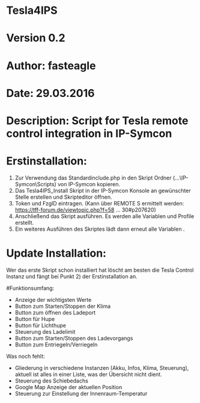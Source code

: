 # Tesla4IPS
# Version 0.2
# Author: fasteagle
# Date: 29.03.2016
# Description: Script for Tesla remote control integration in IP-Symcon 
# Erstinstallation:
1. Zur Verwendung das Standardinclude.php in den Skript Ordner (...\IP-Symcon\Scripts\) von IP-Symcon kopieren.
2. Das Tesla4IPS_Install Skript in der IP-Symcon Konsole an gewünschter Stelle erstellen und Skripteditor öffnen.
3. Token und FzgID eintragen. (Kann über REMOTE S ermittelt werden: https://tff-forum.de/viewtopic.php?f=58 ... 30#p207620)
4. Anschließend das Skript ausführen. Es werden alle Variablen und Profile erstellt.
5. Ein weiteres Ausführen des Skriptes lädt dann erneut alle Variablen .

# Update Installation:
Wer das erste Skript schon installiert hat löscht am besten die Tesla Control Instanz und fängt bei Punkt 2) der Erstinstallation an.

#Funktionsumfang:
- Anzeige der wichtigsten Werte
- Button zum Starten/Stoppen der Klima
- Button zum öffnen des Ladeport
- Button für Hupe
- Button für Lichthupe
- Steuerung des Ladelimit
- Button zum Starten/Stoppen des Ladevorgangs
- Button zum Entriegeln/Verriegeln

Was noch fehlt:
- Gliederung in verschiedene Instanzen (Akku, Infos, Klima, Steuerung), aktuell ist alles in einer Liste, was der Übersicht nicht dient.
- Steuerung des Schiebedachs
- Google Map Anzeige der aktuellen Position
- Steuerung zur Einstellung der Innenraum-Temperatur
